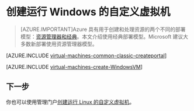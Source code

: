 <properties
	pageTitle="创建自定义 Windows 虚拟机 | Azure"
	description="了解如何从 Azure 管理门户使用经典部署模型创建自定义 Windows 虚拟机。"
	services="virtual-machines-windows"
	documentationCenter=""
	authors="cynthn"
	manager="timlt"
	editor="tysonn"
	tags="azure-service-management"/>

<tags
	ms.service="virtual-machines-windows"
	ms.date="04/29/2016"
	wacn.date="06/29/2016"/>

	
# 创建运行 Windows 的自定义虚拟机

> [AZURE.IMPORTANT]Azure 具有用于创建和处理资源的两个不同的部署模型：[资源管理器和经典](/documentation/articles/resource-manager-deployment-model)。本文介绍使用经典部署模型。Microsoft 建议大多数新部署使用资源管理器模型。

[AZURE.INCLUDE [virtual-machines-common-classic-createportal](../includes/virtual-machines-common-classic-createportal.md)]

[AZURE.INCLUDE [virtual-machines-create-WindowsVM](../includes/virtual-machines-create-windowsvm.md)]

## 下一步

你也可以使用管理门户[创建运行 Linux 的自定义虚拟机](/documentation/articles/virtual-machines-linux-classic-createportal)。

<!---HONumber=Mooncake_0215_2016-->
